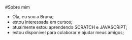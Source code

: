 #Sobre mim
- Ola, eu sou a Bruna;
- estou interessada em cursos;
- atualmente estou aprendendo SCRATCH e JAVASCRIPT;
- estou disponivel para colaborar e ajudar meus amigos; 

<!--
**bruPetruy/bruPetruy** is a ✨ _special_ ✨ repository because its `README.md` (this file) appears on your GitHub profile.

Here are some ideas to get you started:

- 🔭 I’m currently working on ...
- 🌱 I’m currently learning ...
- 👯 I’m looking to collaborate on ...
- 🤔 I’m looking for help with ...
- 💬 Ask me about ...
- 📫 How to reach me: ...
- 😄 Pronouns: ...
- ⚡ Fun fact: ...
-->
